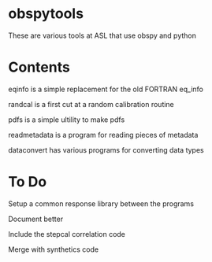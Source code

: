 obspytools
========

These are various tools at ASL that use obspy and python


Contents
========
eqinfo is a simple replacement for the old FORTRAN eq_info

randcal is a first cut at a random calibration routine

pdfs is a simple ultility to make pdfs

readmetadata is a program for reading pieces of metadata

dataconvert has various programs for converting data types


To Do
========

Setup a common response library between the programs

Document better

Include the stepcal correlation code

Merge with synthetics code





